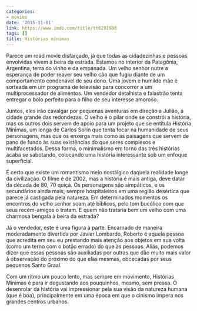 ```yaml
---
categories:
- movies
date: '2015-11-01'
link: https://www.imdb.com/title/tt0291988
tags: []
title: Histórias mínimas
---
```


Parece um road movie disfarçado, já que todas as cidadezinhas e pessoas envolvidas vivem à beira da estrada. Estamos no interior da Patagônia, Argentina, terra do vinho e da empanada. Um velho senhor nutre a esperança de poder reaver seu velho cão que fugiu diante de um comportamento condenável de seu dono. Uma jovem e humilde mãe é sorteada em um programa de televisão para concorrer a um multiprocessador de alimentos. Um vendedor detalhista e falastrão tenta entregar o bolo perfeito para o filho de seu interesse amoroso.

Juntos, eles irão cavalgar por pequenas aventuras em direção a Julião, a cidade grande das redondezas. O velho é o pilar onde se constrói a história, mas os outros dois servem de apoio para um projeto que se entitula História Mínimas, um longa de Carlos Sorin que tenta focar na humanidade de seus personagens, mas que os enxerga mais como as paisagens que servem de pano de fundo às suas existências do que seres complexos e multifacetados. Dessa forma, o minimalismo em torno das três histórias acaba se sabotando, colocando uma história interessante sob um enfoque superficial.

É certo que existe um romantismo meio nostálgico daquela realidade longe da civilização. O filme é de 2002, mas a história é mais antiga, deve datar da década de 80, 70 quiçá. Os personagens são simpáticos, e os secundários ainda mais, sempre hospitaleiros em uma região desértica que parece já castigada pela natureza. Em determinados momentos os encontros do velho senhor soam até bíblicos, pelo tom bucólico com que seus recém-amigos o tratam. E quem não trataria bem um velho com uma charmosa bengala à beira da estrada?

Já o vendedor, este é uma figura à parte. Encarnado de maneira moderadamente divertida por Javier Lombardo, Roberto é aquela pessoa que acredita em seu eu prestando mais atenção aos objetos em sua volta (como um terno com o botão errado) do que às pessoas. Aliás, podemos dizer que essas pessoas são auxiliadas por outras que dão muito mais valor à observação do próximo do que elas mesmas, obcecadas por seus pequenos Santo Graal.

Com um ritmo um pouco lento, mas sempre em movimento, Histórias Mínimas é para ir degustando aos pouquinhos, mesmo, sem pressa. O desenrolar da história vai impressionar pela sua visão da natureza humana (que é boa), principalmente em uma época em que o cinismo impera nos grandes centros urbanos.